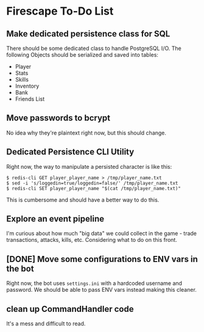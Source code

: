 # Firescape To-Do List

## Make dedicated persistence class for SQL

There should be some dedicated class to handle PostgreSQL I/O. The following Objects should be serialized and saved into tables:

  * Player
  * Stats
  * Skills
  * Inventory
  * Bank
  * Friends List
  
## Move passwords to bcrypt
No idea why they're plaintext right now, but this should change.

## Dedicated Persistence CLI Utility
Right now, the way to manipulate a persisted character is like this:

```
$ redis-cli GET player_player_name > /tmp/player_name.txt
$ sed -i 's/loggedin=true/loggedin=false/' /tmp/player_name.txt
$ redis-cli SET player_player_name "$(cat /tmp/player_name.txt)"
```

This is cumbersome and should have a better way to do this.

## Explore an event pipeline
I'm curious about how much "big data" we could collect in the game - trade transactions, attacks, kills, etc. Considering what to do on this front.

## [DONE] Move some configurations to ENV vars in the bot
Right now, the bot uses `settings.ini` with a hardcoded username and password. We should be able to pass ENV vars instead making this cleaner.

## clean up CommandHandler code
It's a mess and difficult to read.